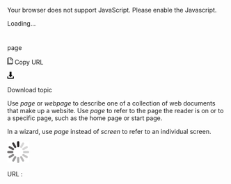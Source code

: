 Your browser does not support JavaScript. Please enable the Javascript.

Loading...

# 

page

![Copy URL](page_files/Copy.png)
Copy URL

![Download](page_files/Download.png)

Download topic

Use *page* or *webpage* to describe one of a collection of web documents that make up a website. Use *page* to refer to the page the reader is on or to a specific page, such as the home page or start page.

In a wizard, use *page* instead of *screen* to refer to an individual screen.

![In progress](page_files/activity-large.gif)

URL :
